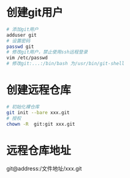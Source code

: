 # 创建git用户

```bash
# 添加git用户
adduser git
# 设置密码
passwd git
# 修改git用户，禁止使用ssh远程登录
vim /etc/passwd
# 修改git:...:/bin/bash 为/usr/bin/git-shell
```

# 创建远程仓库

```bash
# 初始化裸仓库
git init --bare xxx.git
# 授权
chown -R  git:git xxx.git
```

# 远程仓库地址

git@address:/文件地址/xxx.git

